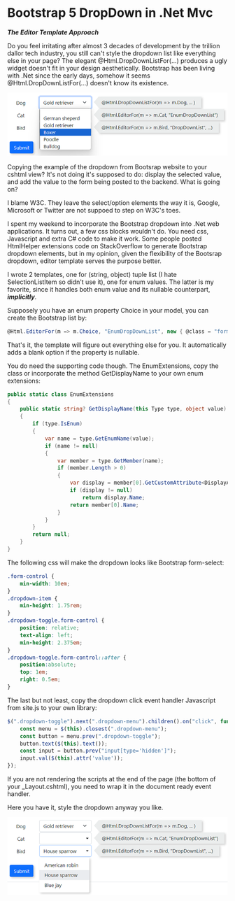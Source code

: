 Bootstrap 5 DropDown in .Net Mvc
================================
***The Editor Template Approach***

Do you feel irritating after almost 3 decades of development by the trillion dallor tech industry, you still can't style the dropdown list like everything else in your page? The elegant @Html.DropDownListFor(...) produces a ugly widget doesn't fit in your design aesthetically. Bootstrap has been living with .Net since the early days, somehow it seems @Html.DropDownListFor(...) doesn't know its existence. 

[<img src="./blobs/sc02.png" width="900"/>](./blobs/sc02.png)

Copying the example of the dropdown from Bootsrap website to your cshtml view? It's not doing it's supposed to do: display the selected value, and add the value to the form being posted to the backend. What is going on?

I blame W3C. They leave the select/option elements the way it is, Google, Microsoft or Twitter are not suppoed to step on W3C's toes.

I spent my weekend to incorporate the Bootstrap dropdown into .Net web applications. It turns out, a few css blocks wouldn't do. You need css, Javascript and extra C# code to make it work. Some people posted HtmlHelper extensions code on StackOverflow to generate Bootstrap dropdown elements, but in my opinion, given the flexibility of the Bootsrap dropdown, editor template serves the purpose better.

I wrote 2 templates, one for (string, object) tuple list (I hate SelectionListItem so didn't use it), one for enum values. The latter is my favorite, since it handles both enum value and its nullable counterpart, ***implicitly***. 

Supposely you have an enum property Choice in your model, you can create the Bootstrap list by:
```C#
@Html.EditorFor(m => m.Choice, "EnumDropDownList", new { @class = "form-control" })
```
That's it, the template will figure out everything else for you. It automatically adds a blank option if the property is nullable.

You do need the supporting code though. The EnumExtensions, copy the class or incorporate the method GetDisplayName to your own enum extensions:
```C#
public static class EnumExtensions
{
    public static string? GetDisplayName(this Type type, object value)
    {
        if (type.IsEnum)
        {
            var name = type.GetEnumName(value);
            if (name != null)
            {
                var member = type.GetMember(name);
                if (member.Length > 0)
                {
                    var display = member[0].GetCustomAttribute<DisplayAttribute>();
                    if (display != null)
                        return display.Name;
                    return member[0].Name;
                }
            }
        }
        return null;	
    }
}
```
The following css will make the dropdown looks like Bootstrap form-select:
```css
.form-control {
    min-width: 10em;
}
.dropdown-item {
    min-height: 1.75rem;
}
.dropdown-toggle.form-control {
    position: relative;
    text-align: left;
    min-height: 2.375em;
}
.dropdown-toggle.form-control::after {
    position:absolute;
    top: 1em;
    right: 0.5em;
}
```
The last but not least, copy the dropdown click event handler Javascript from site.js to your own library:

```javascript
$(".dropdown-toggle").next(".dropdown-menu").children().on("click", function () {
    const menu = $(this).closest(".dropdown-menu");
    const button = menu.prev(".dropdown-toggle");
    button.text($(this).text());
    const input = button.prev("input[type='hidden']");
    input.val($(this).attr('value'));
});
```
 If you are not rendering the scripts at the end of the page (the bottom of your _Layout.cshtml), you need to wrap it in the document ready event handler. 
 
 Here you have it, style the dropdown anyway you like.

 [<img src="./blobs/sc01.png" width="900"/>](./blobs/sc01.png)
